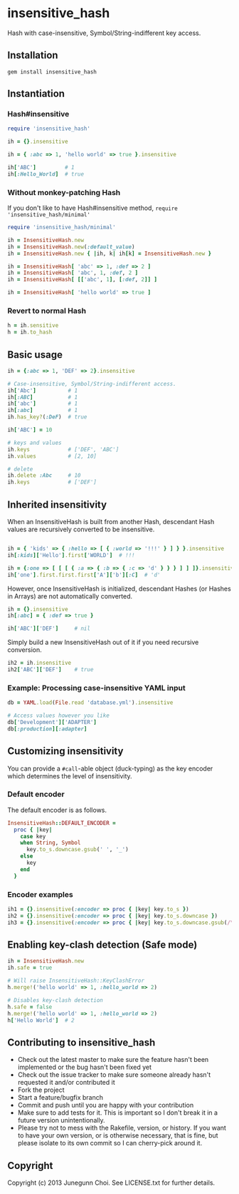 insensitive_hash
================
Hash with case-insensitive, Symbol/String-indifferent key access.

Installation
------------
```
gem install insensitive_hash
```

Instantiation
-------------

### Hash#insensitive

```ruby
require 'insensitive_hash'

ih = {}.insensitive

ih = { :abc => 1, 'hello world' => true }.insensitive

ih['ABC']         # 1
ih[:Hello_World]  # true
```

### Without monkey-patching Hash

If you don't like to have Hash#insensitive method, `require 'insensitive_hash/minimal'`

```ruby
require 'insensitive_hash/minimal'

ih = InsensitiveHash.new
ih = InsensitiveHash.new(:default_value)
ih = InsensitiveHash.new { |ih, k| ih[k] = InsensitiveHash.new }

ih = InsensitiveHash[ 'abc' => 1, :def => 2 ]
ih = InsensitiveHash[ 'abc', 1, :def, 2 ]
ih = InsensitiveHash[ [['abc', 1], [:def, 2]] ]

ih = InsensitiveHash[ 'hello world' => true ]
```

### Revert to normal Hash

```ruby
h = ih.sensitive
h = ih.to_hash
```

Basic usage
-----------

```ruby
ih = {:abc => 1, 'DEF' => 2}.insensitive

# Case-insensitive, Symbol/String-indifferent access.
ih['Abc']          # 1
ih[:ABC]           # 1
ih['abc']          # 1
ih[:abc]           # 1
ih.has_key?(:DeF)  # true

ih['ABC'] = 10

# keys and values
ih.keys            # ['DEF', 'ABC']
ih.values          # [2, 10]

# delete
ih.delete :Abc     # 10
ih.keys            # ['DEF']
```

Inherited insensitivity
-----------------------

When an InsensitiveHash is built from another Hash,
descendant Hash values are recursively converted to be insensitive.

```ruby

ih = { 'kids' => { :hello => [ { :world => '!!!' } ] } }.insensitive
ih[:kids]['Hello'].first['WORLD']  # !!!

ih = {:one => [ [ [ { :a => { :b => { :c => 'd' } } } ] ] ]}.insensitive
ih['one'].first.first.first['A']['b'][:C]  # 'd'
```

However, once InsensitiveHash is initialized,
descendant Hashes (or Hashes in Arrays) are not automatically converted.

```ruby
ih = {}.insensitive
ih[:abc] = { :def => true }

ih['ABC']['DEF']     # nil
```

Simply build a new InsensitiveHash out of it if you need recursive conversion.

```ruby
ih2 = ih.insensitive
ih2['ABC']['DEF']    # true
```

### Example: Processing case-insensitive YAML input

```ruby
db = YAML.load(File.read 'database.yml').insensitive

# Access values however you like
db['Development']['ADAPTER']
db[:production][:adapter]
```

Customizing insensitivity
-------------------------

You can provide a `#call`-able object (duck-typing) as the key encoder which determines the level of insensitivity.

### Default encoder

The default encoder is as follows.

```ruby
InsensitiveHash::DEFAULT_ENCODER =
  proc { |key|
    case key
    when String, Symbol
      key.to_s.downcase.gsub(' ', '_')
    else
      key
    end
  }
```

### Encoder examples

```ruby
ih1 = {}.insensitive(:encoder => proc { |key| key.to_s })
ih2 = {}.insensitive(:encoder => proc { |key| key.to_s.downcase })
ih3 = {}.insensitive(:encoder => proc { |key| key.to_s.downcase.gsub(/\s+/, '_') })
```

Enabling key-clash detection (Safe mode)
----------------------------------------
```ruby
ih = InsensitiveHash.new
ih.safe = true

# Will raise InsensitiveHash::KeyClashError
h.merge!('hello world' => 1, :hello_world => 2)

# Disables key-clash detection
h.safe = false
h.merge!('hello world' => 1, :hello_world => 2)
h['Hello World']  # 2
```

## Contributing to insensitive_hash

* Check out the latest master to make sure the feature hasn't been implemented or the bug hasn't been fixed yet
* Check out the issue tracker to make sure someone already hasn't requested it and/or contributed it
* Fork the project
* Start a feature/bugfix branch
* Commit and push until you are happy with your contribution
* Make sure to add tests for it. This is important so I don't break it in a future version unintentionally.
* Please try not to mess with the Rakefile, version, or history. If you want to have your own version, or is otherwise necessary, that is fine, but please isolate to its own commit so I can cherry-pick around it.

## Copyright

Copyright (c) 2013 Junegunn Choi. See LICENSE.txt for further details.

